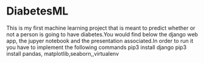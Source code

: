 # DiabetesML
This is my first machine learning project that is meant to predict whether or not a person is going to have diabetes.You would find below the django web app, the jupyer notebook and the presentation associated.In order to run it you have to implement the following commands pip3 install django pip3 install pandas, matplotlib,seaborn,,virtualenv
